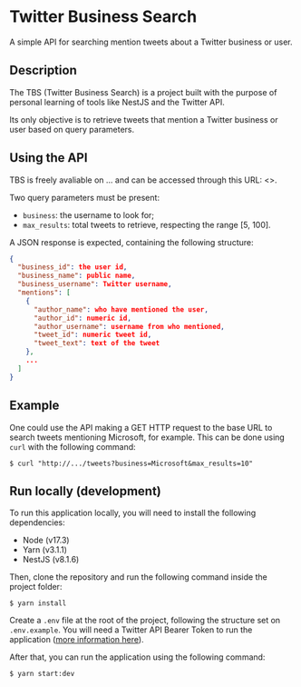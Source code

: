 # Twitter Business Search

A simple API for searching mention tweets about a Twitter business or user.

## Description

The TBS (Twitter Business Search) is a project built with the purpose of personal learning of tools like NestJS and the Twitter API.

Its only objective is to retrieve tweets that mention a Twitter business or user based on query parameters.

## Using the API

TBS is freely avaliable on ... and can be accessed through this URL: <>.

Two query parameters must be present:

- `business`: the username to look for;
- `max_results`: total tweets to retrieve, respecting the range [5, 100].

A JSON response is expected, containing the following structure:

```json
{
  "business_id": the user id,
  "business_name": public name,
  "business_username": Twitter username,
  "mentions": [
    {
      "author_name": who have mentioned the user,
      "author_id": numeric id,
      "author_username": username from who mentioned,
      "tweet_id": numeric tweet id,
      "tweet_text": text of the tweet
    },
    ...
  ]
}
```

## Example

One could use the API making a GET HTTP request to the base URL to search tweets mentioning Microsoft, for example. This can be done using `curl` with the following command:

```shell
$ curl "http://.../tweets?business=Microsoft&max_results=10"
```

## Run locally (development)

To run this application locally, you will need to install the following dependencies:

- Node (v17.3)
- Yarn (v3.1.1)
- NestJS (v8.1.6)

Then, clone the repository and run the following command inside the project folder:
```shell
$ yarn install
```

Create a `.env` file at the root of the project, following the structure set on `.env.example`. You will need a Twitter API Bearer Token to run the application ([more information here](https://developer.twitter.com/en)).

After that, you can run the application using the following command:
```shell
$ yarn start:dev
```

